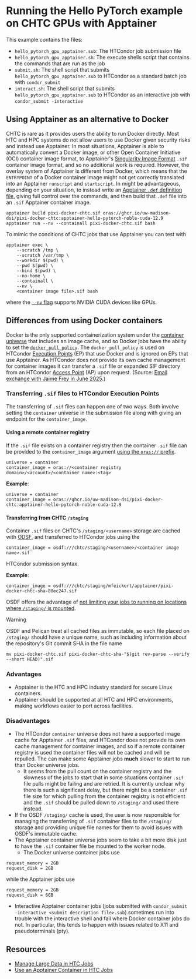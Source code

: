 # Running the Hello PyTorch example on CHTC GPUs with Apptainer

This example contains the files:

* `hello_pytorch_gpu_apptainer.sub`: The HTCondor job submission file
* `hello_pytorch_gpu_apptainer.sh`: The execute shells script that contains the commands that are run as the job
* `submit.sh`: The shell script that submits `hello_pytorch_gpu_apptainer.sub` to HTCondor as a standard batch job with `condor_submit`
* `interact.sh`: The shell script that submits `hello_pytorch_gpu_apptainer.sub` to HTCondor as an interactive job with `condor_submit -interactive`

## Using Apptainer as an alternative to Docker

CHTC is rare as it provides users the ability to run Docker directly.
Most HTC and HPC systems do not allow users to use Docker given security risks and instead use Apptainer.
In most situations, Apptainer is able to automatically convert a Docker image, or other Open Container Initiative (OCI) container image format, to Apptainer's [Singularity Image Format](https://github.com/apptainer/sif) `.sif` container image format, and so no additional work is required.
However, the overlay system of Apptainer is different from Docker, which means that the `ENTRYPOINT` of a Docker container image might not get correctly translated into an Apptainer `runscript` and `startscript`.
In might be advantageous, depending on your situation, to instead write an [Apptainer `.def` definition file](https://apptainer.org/docs/user/main/definition_files.html), giving full control over the commands, and then build that `.def` file into an `.sif` Apptainer container image.

```
apptainer build pixi-docker-chtc.sif oras://ghcr.io/uw-madison-dsi/pixi-docker-chtc:apptainer-hello-pytorch-noble-cuda-12.9
apptainer run --nv --containall pixi-docker-chtc.sif bash
```

To mimic the conditions of CHTC jobs that use Apptainer you can test with

```
apptainer exec \
    --scratch /tmp \
    --scratch /var/tmp \
    --workdir $(pwd) \
    --pwd $(pwd) \
    --bind $(pwd) \
    --no-home \
    --containall \
    --nv \
    <container image file>.sif bash
```

where the [`--nv` flag](https://apptainer.org/docs/user/latest/gpu.html#nvidia-gpus-cuda-standard) supports NVIDIA CUDA devices like GPUs.

## Differences from using Docker containers

Docker is the only supported containerization system under the [container universe](https://htcondor.readthedocs.io/en/latest/users-manual/env-of-job.html#container-universe-jobs) that includes an image cache, and so Docker jobs have the ability to set the [`docker_pull_policy`](https://htcondor.readthedocs.io/en/latest/man-pages/condor_submit.html#docker_pull_policy).
The `docker_pull_policy` is used on HTCondor [Execution Points](https://htcondor.readthedocs.io/en/latest/admin-manual/ep-policy-configuration.html#configuration-for-execution-points) (EP) that use Docker and is ignored on EPs that use Apptainer.
As HTCondor does not provide its own cache management for container images it can transfer a `.sif` file or expanded SIF directory from an HTCondor [Access Point](https://htcondor.readthedocs.io/en/latest/admin-manual/ap-policy-configuration.html#configuration-for-access-points) (AP) upon request.
(Source: [Email exchange with Jaime Frey in June 2025](https://github.com/UW-Madison-DSI/pixi-docker-chtc/pull/17#discussion_r2153136096).)

### Transferring `.sif` files to HTCondor Execution Points

The transferring of `.sif` files can happen one of two ways.
Both involve setting the `container` universe in the submission file along with giving an endpoint for the `container_image`.

#### Using a remote container registry

If the `.sif` file exists on a container registry then the container `.sif` file can be provided to the `container_image` argument [using the `oras://` prefix](https://htcondor.readthedocs.io/en/latest/users-manual/env-of-job.html#container-universe-jobs).

```
universe = container
container_image = oras://<container registry domain>/<account>/<container name>:<tag>
```

**Example**:

```
universe = container
container_image = oras://ghcr.io/uw-madison-dsi/pixi-docker-chtc:apptainer-hello-pytorch-noble-cuda-12.9
```

#### Transferring from CHTC `/staging`

Container `.sif` files on CHTC's `/staging/<username>` storage are cached with [ODSF](https://osg-htc.org/services/osdf), and transferred to HTCondor jobs using the

```
container_image = osdf:///chtc/staging/<username>/<container image name>.sif
```

HTCondor submission syntax.

**Example**:

```
container_image = osdf:///chtc/staging/mfeickert/apptainer/pixi-docker-chtc-sha-80ec247.sif
```

OSDF offers the advantage of [not limiting your jobs to running on locations where `/staging/` is mounted](https://chtc.cs.wisc.edu/uw-research-computing/scaling-htc#3-submitting-jobs-to-run-beyond-chtc).

> [!WARNING]
> OSDF and Pelican treat all cached files as immutable, so each file placed on `/staging/` should have a unique name, such as including information about the repository's Git commit SHA in the file name
> ```
> mv pixi-docker-chtc.sif pixi-docker-chtc-sha-"$(git rev-parse --verify --short HEAD)".sif
> ```

### Advantages

* Apptainer is the HTC and HPC industry standard for secure Linux containers.
* Apptainer should be supported at all HTC and HPC environments, making workflows easier to port across facilities.

### Disadvantages

* The HTCondor `container` universe does not have a supported image cache for Apptainer `.sif` files, and HTCondor does not provide its own cache management for container images, and so if a remote container registry is used the container files will not be cached and will be repulled.
The can make some Apptainer jobs **much** slower to start to run than Docker universe jobs.
   - It seems from the pull count on the container registry and the slowness of the jobs to start that in some situations container `.sif` file pulls might be failing and are retried.
   It is currently unclear why there is such a significant delay, but there might be a container `.sif` file size for which pulling from the container registry is not efficient and the `.sif` should be pulled down to `/staging/` and used there instead.
* If the OSDF `/staging/` cache is used, the user is now responsible for managing the transferring of `.sif` container files to the `/staging/` storage and providing unique file names for them to avoid issues with OSDF's immutable cache.
* The Apptainer container universe jobs seem to take a bit more disk just to have the `.sif` container file be mounted to the worker node.
   - The Docker universe container jobs use

```
request_memory = 2GB
request_disk = 2GB
```

while the Apptainer jobs use

```
request_memory = 2GB
request_disk = 6GB
```

* Interactive Apptainer container jobs (jobs submitted with `condor_submit -interactive <submit description file>.sub`) sometimes run into trouble with the interactive shell and fail where Docker container jobs do not.
In particular, this tends to happen with issues related to X11 and pseudoterminals (pty).

## Resources

* [Manage Large Data in HTC Jobs](https://chtc.cs.wisc.edu/uw-research-computing/file-avail-largedata.html)
* [Use an Apptainer Container in HTC Jobs](https://chtc.cs.wisc.edu/uw-research-computing/apptainer-htc#use-an-apptainer-container-in-htc-jobs)
